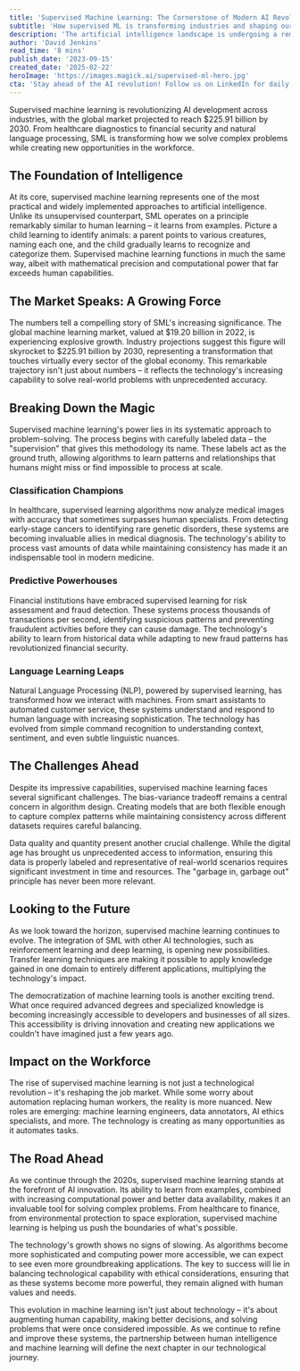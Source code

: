 ```yaml
---
title: 'Supervised Machine Learning: The Cornerstone of Modern AI Revolution'
subtitle: 'How supervised ML is transforming industries and shaping our AI future'
description: 'The artificial intelligence landscape is undergoing a remarkable transformation, with supervised machine learning (SML) emerging as a fundamental pillar driving innovation across industries. As we navigate through 2023, this sophisticated technology continues to reshape our understanding of what machines can achieve, while opening new frontiers in automation and decision-making processes.'
author: 'David Jenkins'
read_time: '8 mins'
publish_date: '2023-09-15'
created_date: '2025-02-22'
heroImage: 'https://images.magick.ai/supervised-ml-hero.jpg'
cta: 'Stay ahead of the AI revolution! Follow us on LinkedIn for daily insights into machine learning, AI developments, and the future of technology. Join our community of innovators and thought leaders shaping tomorrow's technological landscape.'
---
```


Supervised machine learning is revolutionizing AI development across industries, with the global market projected to reach $225.91 billion by 2030. From healthcare diagnostics to financial security and natural language processing, SML is transforming how we solve complex problems while creating new opportunities in the workforce.

## The Foundation of Intelligence

At its core, supervised machine learning represents one of the most practical and widely implemented approaches to artificial intelligence. Unlike its unsupervised counterpart, SML operates on a principle remarkably similar to human learning – it learns from examples. Picture a child learning to identify animals: a parent points to various creatures, naming each one, and the child gradually learns to recognize and categorize them. Supervised machine learning functions in much the same way, albeit with mathematical precision and computational power that far exceeds human capabilities.

## The Market Speaks: A Growing Force

The numbers tell a compelling story of SML's increasing significance. The global machine learning market, valued at $19.20 billion in 2022, is experiencing explosive growth. Industry projections suggest this figure will skyrocket to $225.91 billion by 2030, representing a transformation that touches virtually every sector of the global economy. This remarkable trajectory isn't just about numbers – it reflects the technology's increasing capability to solve real-world problems with unprecedented accuracy.

## Breaking Down the Magic

Supervised machine learning's power lies in its systematic approach to problem-solving. The process begins with carefully labeled data – the "supervision" that gives this methodology its name. These labels act as the ground truth, allowing algorithms to learn patterns and relationships that humans might miss or find impossible to process at scale.

### Classification Champions

In healthcare, supervised learning algorithms now analyze medical images with accuracy that sometimes surpasses human specialists. From detecting early-stage cancers to identifying rare genetic disorders, these systems are becoming invaluable allies in medical diagnosis. The technology's ability to process vast amounts of data while maintaining consistency has made it an indispensable tool in modern medicine.

### Predictive Powerhouses

Financial institutions have embraced supervised learning for risk assessment and fraud detection. These systems process thousands of transactions per second, identifying suspicious patterns and preventing fraudulent activities before they can cause damage. The technology's ability to learn from historical data while adapting to new fraud patterns has revolutionized financial security.

### Language Learning Leaps

Natural Language Processing (NLP), powered by supervised learning, has transformed how we interact with machines. From smart assistants to automated customer service, these systems understand and respond to human language with increasing sophistication. The technology has evolved from simple command recognition to understanding context, sentiment, and even subtle linguistic nuances.

## The Challenges Ahead

Despite its impressive capabilities, supervised machine learning faces several significant challenges. The bias-variance tradeoff remains a central concern in algorithm design. Creating models that are both flexible enough to capture complex patterns while maintaining consistency across different datasets requires careful balancing.

Data quality and quantity present another crucial challenge. While the digital age has brought us unprecedented access to information, ensuring this data is properly labeled and representative of real-world scenarios requires significant investment in time and resources. The "garbage in, garbage out" principle has never been more relevant.

## Looking to the Future

As we look toward the horizon, supervised machine learning continues to evolve. The integration of SML with other AI technologies, such as reinforcement learning and deep learning, is opening new possibilities. Transfer learning techniques are making it possible to apply knowledge gained in one domain to entirely different applications, multiplying the technology's impact.

The democratization of machine learning tools is another exciting trend. What once required advanced degrees and specialized knowledge is becoming increasingly accessible to developers and businesses of all sizes. This accessibility is driving innovation and creating new applications we couldn't have imagined just a few years ago.

## Impact on the Workforce

The rise of supervised machine learning is not just a technological revolution – it's reshaping the job market. While some worry about automation replacing human workers, the reality is more nuanced. New roles are emerging: machine learning engineers, data annotators, AI ethics specialists, and more. The technology is creating as many opportunities as it automates tasks.

## The Road Ahead

As we continue through the 2020s, supervised machine learning stands at the forefront of AI innovation. Its ability to learn from examples, combined with increasing computational power and better data availability, makes it an invaluable tool for solving complex problems. From healthcare to finance, from environmental protection to space exploration, supervised machine learning is helping us push the boundaries of what's possible.

The technology's growth shows no signs of slowing. As algorithms become more sophisticated and computing power more accessible, we can expect to see even more groundbreaking applications. The key to success will lie in balancing technological capability with ethical considerations, ensuring that as these systems become more powerful, they remain aligned with human values and needs.

This evolution in machine learning isn't just about technology – it's about augmenting human capability, making better decisions, and solving problems that were once considered impossible. As we continue to refine and improve these systems, the partnership between human intelligence and machine learning will define the next chapter in our technological journey.
